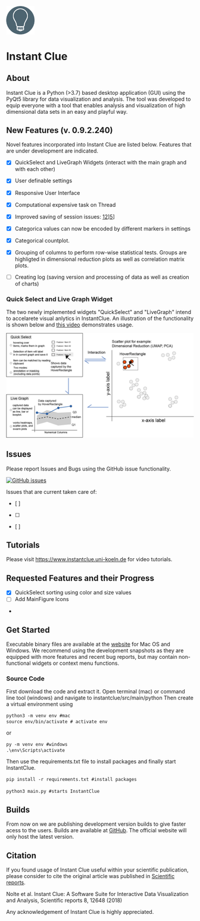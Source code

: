 

<img src="/img/logo.png" height="15%" width="15%">

# Instant Clue

## About

Instant Clue is a Python (>3.7) based desktop application (GUI) using the PyQt5 library for data visualization and analysis.
The tool was developed to equip everyone with a tool that enables analysis and visualization of high dimensional data sets in an easy and playful way.

## New Features (v. 0.9.2.240)

Novel features incorporated into Instant Clue are listed below. Features that are under development are indicated.

- [x] QuickSelect and LiveGraph Widgets (interact with the main graph and with each other)
- [x] User definable settings
- [x] Responsive User Interface
- [x] Computational expensive task on Thread 
- [x] Improved saving of session issues: [12](https://github.com/hnolCol/instantclue/issues/12)][5](https://github.com/hnolCol/instantclue/issues/5)]
- [x] Categorica values can now be encoded by different markers in settings
- [x] Categorical countplot. 
- [x] Grouping of columns to perform row-wise statistical tests. Groups are highligted in dimensional reduction plots as well as correlation matrix plots.
- [ ] Creating log (saving version and processing of data as well as creation of charts)


### Quick Select and Live Graph Widget

The two newly implemented widgets "QuickSelect" and "LiveGraph" intend to accelarete visual anlytics in InstantClue. An illustration of the functionality is shown below and [this video]() demonstrates usage. 

<img src="/img/QuickSelectLiveGraph.png">


## Issues

Please report Issues and Bugs using the GitHub issue functionality.

[![GitHub issues](https://img.shields.io/github/issues-closed/Naereen/StrapDown.js.svg)](https://github.com/hnolCol/instantclue/issues)

Issues that are current taken care of:
- [ ] 
- [ ] 
- [ ]


## Tutorials

Please visit https://www.instantclue.uni-koeln.de for video tutorials. 

## Requested Features and their Progress

- [x] QuickSelect sorting using color and size values
- [ ] Add MainFigure Icons
- 

## Get Started 

Executable binary files are available at the [website](http://www.instantclue.uni-koeln.de) for Mac OS and Windows.
We recommend using the development snapshots as they are equipped with more features and recent bug reports, but may contain non-functional widgets or context menu functions.

### Source Code
First download the code and extract it. Open terminal (mac) or command line tool (windows) and navigate to instantclue/src/main/python
Then create a virtual environment using 

```
python3 -m venv env #mac 
source env/bin/activate # activate env
```
or 
```
py -m venv env #windows
.\env\Scripts\activate
```
Then use the requirements.txt file to install packages and finally start InstantClue.

```
pip install -r requirements.txt #install packages

python3 main.py #starts InstantClue
```

## Builds 

From now on we are publishing development version builds to give faster acess to the users. Builds are available at [GitHub](https://github.com/hnolCol/instantclue/releases). The official website will only host the latest version. 

## Citation

If you found usage of Instant Clue useful within your scientific publication, please consider to cite the original article was published in [Scientific reports](https://www.nature.com/articles/s41598-018-31154-6).

Nolte et al. Instant Clue: A Software Suite for Interactive Data Visualization and Analysis, Scientific reports 8, 12648 (2018)

Any acknowledgement of Instant Clue is highly appreciated. 


